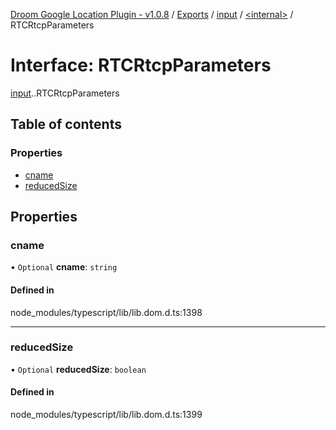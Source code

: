 [Droom Google Location Plugin - v1.0.8](../README.md) / [Exports](../modules.md) / [input](../modules/input.md) / [<internal\>](../modules/input._internal_.md) / RTCRtcpParameters

# Interface: RTCRtcpParameters

[input](../modules/input.md).[<internal>](../modules/input._internal_.md).RTCRtcpParameters

## Table of contents

### Properties

- [cname](input._internal_.RTCRtcpParameters.md#cname)
- [reducedSize](input._internal_.RTCRtcpParameters.md#reducedsize)

## Properties

### cname

• `Optional` **cname**: `string`

#### Defined in

node_modules/typescript/lib/lib.dom.d.ts:1398

___

### reducedSize

• `Optional` **reducedSize**: `boolean`

#### Defined in

node_modules/typescript/lib/lib.dom.d.ts:1399
